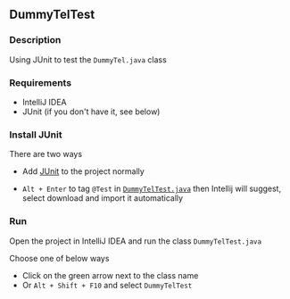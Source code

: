 ## DummyTelTest

### Description

Using JUnit to test the `DummyTel.java` class

### Requirements

- IntelliJ IDEA
- JUnit (if you don't have it, see below)

### Install JUnit

There are two ways

- Add <a href="/lib/junit-4.13.1.jar">JUnit</a> to the project normally

- `Alt + Enter` to tag `@Test` in <a href='/src/DummyTelTest.java'>`DummyTelTest.java`</a> then Intellij will suggest,
  select download and import it automatically

### Run

Open the project in IntelliJ IDEA and run the class `DummyTelTest.java`

Choose one of below ways

- Click on the green arrow next to the class name
- Or `Alt + Shift + F10` and select `DummyTelTest`
